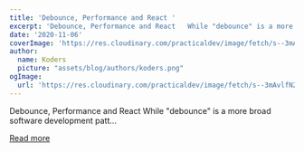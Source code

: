 ```yaml
---
title: 'Debounce, Performance and React '
excerpt: 'Debounce, Performance and React   While "debounce" is a more broad software development patt...'
date: '2020-11-06'
coverImage: 'https://res.cloudinary.com/practicaldev/image/fetch/s--3mAvlfN2--/c_imagga_scale,f_auto,fl_progressive,h_420,q_auto,w_1000/https://dev-to-uploads.s3.amazonaws.com/i/q48jlz5zswj0uo84t8tt.jpeg'
author:
  name: Koders
  picture: "assets/blog/authors/koders.png"
ogImage:
  url: 'https://res.cloudinary.com/practicaldev/image/fetch/s--3mAvlfN2--/c_imagga_scale,f_auto,fl_progressive,h_420,q_auto,w_1000/https://dev-to-uploads.s3.amazonaws.com/i/q48jlz5zswj0uo84t8tt.jpeg'
---
```


Debounce, Performance and React   While "debounce" is a more broad software development patt...

[Read more](https://dev.to/jasonnordheim/debounce-performance-and-react-4de1)
